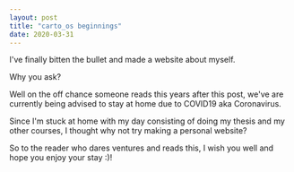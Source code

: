 ```yaml
---
layout: post
title: "carto_os beginnings"
date: 2020-03-31
---
```

I've finally bitten the bullet and made a website about myself.

Why you ask?

Well on the off chance someone reads this years after this post, we've are currently being advised to stay at home due to COVID19 aka Coronavirus. 

Since I'm stuck at home with my day consisting of doing my thesis and my other courses, I thought why not try making a personal website?

So to the reader who dares ventures and reads this, I wish you well and hope you enjoy your stay :)!
